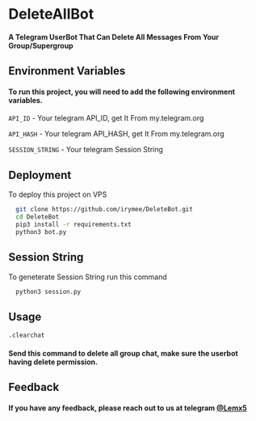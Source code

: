 
# DeleteAllBot

#### A Telegram UserBot That Can Delete All Messages From Your Group/Supergroup




## Environment Variables

#### To run this project, you will need to add the following environment variables.

`API_ID` - Your telegram API_ID, get It From my.telegram.org

`API_HASH` - Your telegram API_HASH, get It From my.telegram.org

`SESSION_STRING` - Your telegram Session String


## Deployment

To deploy this project on VPS

```bash
  git clone https://github.com/irymee/DeleteBot.git
  cd DeleteBot
  pip3 install -r requirements.txt
  python3 bot.py
```
## Session String

To geneterate Session String run this command

```bash
  python3 session.py
```

## Usage

```
.clearchat
```
#### Send this command to delete all group chat, make sure the userbot having delete permission.



## Feedback

#### If you have any feedback, please reach out to us at telegram [@Lemx5](https://t.me/lemx5)

